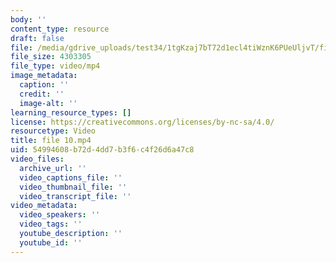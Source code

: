 ```yaml
---
body: ''
content_type: resource
draft: false
file: /media/gdrive_uploads/test34/1tgKzaj7bT72d1ecl4tiWznK6PUeUljvT/file-10.mp4
file_size: 4303305
file_type: video/mp4
image_metadata:
  caption: ''
  credit: ''
  image-alt: ''
learning_resource_types: []
license: https://creativecommons.org/licenses/by-nc-sa/4.0/
resourcetype: Video
title: file 10.mp4
uid: 54994608-b72d-4dd7-b3f6-c4f26d6a47c8
video_files:
  archive_url: ''
  video_captions_file: ''
  video_thumbnail_file: ''
  video_transcript_file: ''
video_metadata:
  video_speakers: ''
  video_tags: ''
  youtube_description: ''
  youtube_id: ''
---
```

